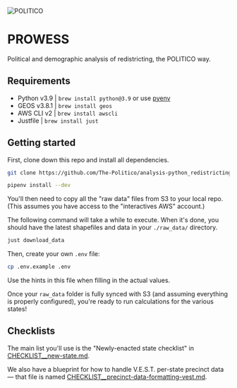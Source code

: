![POLITICO](https://rawgithub.com/The-Politico/src/master/images/logo/badge.png)

# PROWESS

Political and demographic analysis of redistricting, the POLITICO way.


## Requirements

- Python v3.9 | `brew install python@3.9` or use [pyenv](https://github.com/pyenv/pyenv)
- GEOS v3.8.1 | `brew install geos`
- AWS CLI v2 | `brew install awscli`
- Justfile | `brew install just`


## Getting started

First, clone down this repo and install all dependencies.

```sh
git clone https://github.com/The-Politico/analysis-python_redistricting-prowess.git

pipenv install --dev
```

You'll then need to copy all the "raw data" files from S3 to your local repo. (This assumes you have access to the "interactives AWS" account.)

The following command will take a while to execute. When it's done, you should have the latest shapefiles and data in your `./raw_data/` directory.

```sh
just download_data
```

Then, create your own `.env` file:

```sh
cp .env.example .env
```

Use the hints in this file when filling in the actual values.

Once your `raw_data` folder is fully synced with S3 (and assuming everything is properly configured), you're ready to run calculations for the various states!


## Checklists

The main list you'll use is the "Newly-enacted state checklist" in [CHECKLIST__new-state.md](CHECKLIST__new-state.md).

We also have a blueprint for how to handle V.E.S.T. per-state precinct data — that file is named [CHECKLIST__precinct-data-formatting-vest.md](CHECKLIST__precinct-data-formatting-vest.md).
